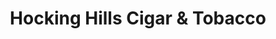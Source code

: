 ---
title: "Hocking Hills Cigar & Tobacco"
url: /logan/hocking-hills-cigar-und-tobacco/
shop: Tabak
---